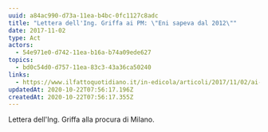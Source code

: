 ```yaml
---
uuid: a84ac990-d73a-11ea-b4bc-0fc1127c8adc
title: "Lettera dell'Ing. Griffa ai PM: \"Eni sapeva dal 2012\""
date: 2017-11-02
type: Act
actors:
  - 54e971e0-d742-11ea-b16a-b74a09ede627
topics:
  - bd0c54d0-d757-11ea-83c3-43a36ca50240
links:
  - https://www.ilfattoquotidiano.it/in-edicola/articoli/2017/11/02/ai-pm-la-lettera-del-suicida-leni-sa-dei-veleni-dal-2012/3951466/
updatedAt: 2020-10-22T07:56:17.196Z
createdAt: 2020-10-22T07:56:17.355Z
---
```


Lettera dell'Ing. Griffa alla procura di Milano.
